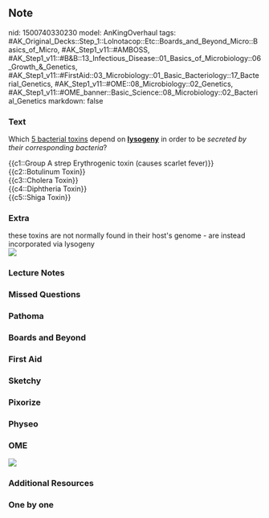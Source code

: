 ## Note
nid: 1500740330230
model: AnKingOverhaul
tags: #AK_Original_Decks::Step_1::Lolnotacop::Etc::Boards_and_Beyond_Micro::Basics_of_Micro, #AK_Step1_v11::#AMBOSS, #AK_Step1_v11::#B&B::13_Infectious_Disease::01_Basics_of_Microbiology::06_Growth_&_Genetics, #AK_Step1_v11::#FirstAid::03_Microbiology::01_Basic_Bacteriology::17_Bacterial_Genetics, #AK_Step1_v11::#OME::08_Microbiology::02_Genetics, #AK_Step1_v11::#OME_banner::Basic_Science::08_Microbiology::02_Bacterial_Genetics
markdown: false

### Text
Which <u>5 bacterial toxins</u> depend on <b><u>lysogeny</u></b> in
order to be <i>secreted by their corresponding bacteria</i>?
<div>
  {{c1::Group A strep Erythrogenic toxin (causes scarlet fever)}}
</div>
<div>
  {{c2::Botulinum Toxin}}
</div>
<div>
  {{c3::Cholera Toxin}}
</div>
<div>
  {{c4::Diphtheria Toxin}}
</div>
<div>
  {{c5::Shiga Toxin}}
</div>

### Extra
<div>
  these toxins are not normally found in their host's genome - are
  instead incorporated via lysogeny
</div><img src="paste-51346334023953.jpg">

### Lecture Notes


### Missed Questions


### Pathoma


### Boards and Beyond


### First Aid


### Sketchy


### Pixorize


### Physeo


### OME
<div class="ome-widget">
  <a href=
  "https://onlinemeded.org/spa/microbiology/bacterial-genetics/acquire?ref=anki">
  <img src="_OME_AnkiFlashcards_Lesson_2.png"></a>
</div>

### Additional Resources


### One by one

